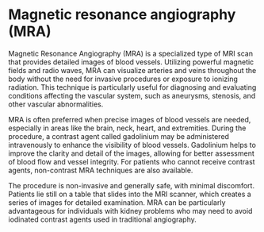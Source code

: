 [//]: # (source: gpt-40)

# Magnetic resonance angiography (MRA)

Magnetic Resonance Angiography (MRA) is a specialized type of MRI scan that provides detailed images of blood vessels. Utilizing powerful magnetic fields and radio waves, MRA can visualize arteries and veins throughout the body without the need for invasive procedures or exposure to ionizing radiation. This technique is particularly useful for diagnosing and evaluating conditions affecting the vascular system, such as aneurysms, stenosis, and other vascular abnormalities.

MRA is often preferred when precise images of blood vessels are needed, especially in areas like the brain, neck, heart, and extremities. During the procedure, a contrast agent called gadolinium may be administered intravenously to enhance the visibility of blood vessels. Gadolinium helps to improve the clarity and detail of the images, allowing for better assessment of blood flow and vessel integrity. For patients who cannot receive contrast agents, non-contrast MRA techniques are also available.

The procedure is non-invasive and generally safe, with minimal discomfort. Patients lie still on a table that slides into the MRI scanner, which creates a series of images for detailed examination. MRA can be particularly advantageous for individuals with kidney problems who may need to avoid iodinated contrast agents used in traditional angiography.

